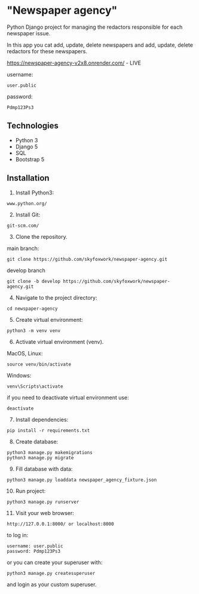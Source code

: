 # "Newspaper agency"

Python Django project for managing the redactors responsible for each newspaper issue.

In this app you cat add, update, delete newspapers
and add, update, delete redactors for these newspapers.

https://newspaper-agency-v2x8.onrender.com/ - LIVE

username:

```shell
user.public
```
password:
```shell
Pdmp123Ps3
```

## Technologies

- Python 3
- Django 5
- SQL
- Bootstrap 5

## Installation

1. Install Python3:

```shell
www.python.org/
```

2. Install Git:

```shell
git-scm.com/
```

3. Clone the repository.

main branch:
```shell
git clone https://github.com/skyfoxwork/newspaper-agency.git
```

develop branch

```shell
git clone -b develop https://github.com/skyfoxwork/newspaper-agency.git
```

4. Navigate to the project directory:

```shell
cd newspaper-agency
```

5. Create virtual environment:

```shell
python3 -m venv venv
```

6. Activate virtual environment (venv).

MacOS, Linux:

```shell
source venv/bin/activate
```
   Windows:

```shell
venv\Scripts\activate
```


if you need to deactivate virtual environment use:

```shell
deactivate
```

7. Install dependencies:

```shell
pip install -r requirements.txt
```

8. Create database:

```shell
python3 manage.py makemigrations
python3 manage.py migrate
```

9. Fill database with data:

```shell
python3 manage.py loaddata newspaper_agency_fixture.json
```
10. Run project:

```shell
python3 manage.py runserver
```

11. Visit your web browser:

```shell
http://127.0.0.1:8000/ or localhost:8000
```
to log in:

```shell
username: user.public
password: Pdmp123Ps3
```

or you can create your superuser with:

```shell
python3 manage.py createsuperuser
```

and login as your custom superuser.
